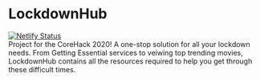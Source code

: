 # LockdownHub
[![Netlify Status](https://api.netlify.com/api/v1/badges/a24e74d3-4e0c-4f4c-81d2-bc974a9b4c25/deploy-status)](https://app.netlify.com/sites/lockdownhub/deploys)
<br>
Project for the CoreHack 2020!
A one-stop solution for all your lockdown needs. From Getting Essential services to veiwing top trending movies, LockdownHub contains all the resources required to help you get through these difficult times.

